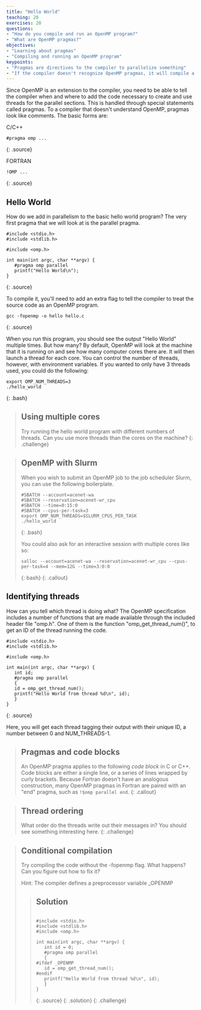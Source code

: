 ```yaml
---
title: "Hello World"
teaching: 20
exercises: 20
questions:
- "How do you compile and run an OpenMP program?"
- "What are OpenMP pragmas?"
objectives:
- "Learning about pragmas"
- "Compiling and running an OpenMP program"
keypoints:
- "Pragmas are directives to the compiler to parallelize something"
- "If the compiler doesn't recognize OpenMP pragmas, it will compile a single-threaded program"
---
```


Since OpenMP is an extension to the compiler, you need to be able to tell the compiler when and where to add the code necessary to create and use threads for the parallel sections. This is handled through special statements called pragmas. To a compiler that doesn't understand OpenMP, pragmas look like comments. The basic forms are:

C/C++
~~~
#pragma omp ...
~~~
{: .source}

FORTRAN
~~~
!OMP ...
~~~
{: .source}

## Hello World

How do we add in parallelism to the basic hello world program? The very first pragma that we will look at is the parallel pragma.

~~~
#include <stdio.h>
#include <stdlib.h>

#include <omp.h>

int main(int argc, char **argv) {
   #pragma omp parallel
   printf("Hello World\n");
}
~~~
{: .source}

To compile it, you'll need to add an extra flag to tell the compiler to treat the source code as an OpenMP program.

~~~
gcc -fopenmp -o hello hello.c
~~~
{: .source}

When you run this program, you should see the output "Hello World" multiple times. But how many? By default, OpenMP will look at the machine that it is running on and see how many computer cores there are. It will then launch a thread for each core. You can control the number of threads, however, with environment variables. If you wanted to only have 3 threads used, you could do the following:

~~~
export OMP_NUM_THREADS=3
./hello_world
~~~
{: .bash}

> ## Using multiple cores
> Try running the hello world program with different numbers of threads. Can you use more threads than the cores on the machine?
{: .challenge}

> ## OpenMP with Slurm
> When you wish to submit an OpenMP job to the job scheduler Slurm, you can use the following boilerplate.
> ~~~
> #SBATCH --account=acenet-wa
> #SBATCH --reservation=acenet-wr_cpu
> #SBATCH --time=0:15:0
> #SBATCH --cpus-per-task=3
> export OMP_NUM_THREADS=$SLURM_CPUS_PER_TASK
> ./hello_world
> ~~~
> {: .bash}
> 
> You could also ask for an interactive session with multiple cores like so:
> ~~~
> salloc --account=acenet-wa --reservation=acenet-wr_cpu --cpus-per-task=4 --mem=12G --time=3:0:0
> ~~~
> {: bash}
{: .callout}

## Identifying threads

How can you tell which thread is doing what? The OpenMP specification includes a number of functions that are made available through the included header file "omp.h". One of them is the function "omp_get_thread_num()", to get an ID of the thread running the code.

~~~
#include <stdio.h>
#include <stdlib.h>

#include <omp.h>

int main(int argc, char **argv) {
   int id;
   #pragma omp parallel
   {
   id = omp_get_thread_num();
   printf("Hello World from thread %d\n", id);
   }
}
~~~
{: .source}

Here, you will get each thread tagging their output with their unique ID, a number between 0 and NUM_THREADS-1.

> ## Pragmas and code blocks
> An OpenMP pragma applies to the following *code block* in C or C++.
> Code blocks are either a single line, or a series of lines wrapped by curly brackets.
> Because Fortran doesn't have an analogous construction, many OpenMP pragmas in Fortran are paired with an "end" pragma, such as `!$omp parallel end`.
{: .callout}

> ## Thread ordering
> What order do the threads write out their messages in?
> You should see something interesting here.
{: .challenge}

> ## Conditional compilation
> Try compiling the code without the -fopenmp flag. What happens? Can you figure out how to fix it?
>
> Hint: The compiler defines a preprocessor variable \_OPENMP
> > ## Solution
> > ~~~
> >
> > #include <stdio.h>
> > #include <stdlib.h>
> > #include <omp.h>
> > 
> > int main(int argc, char **argv) {
> >    int id = 0;
> >    #pragma omp parallel
> >    {
> > #ifdef _OPENMP
> >    id = omp_get_thread_num();
> > #endif
> >    printf("Hello World from thread %d\n", id);
> >    }
> > }
> > ~~~
> > {: .source}
> {: .solution}
{: .challenge}
